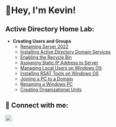 <h1>👋Hey, I'm Kevin!</h1>

<h2>Active Directory Home Lab:</h2>

- <b>Creating Users and Groups</b>
  - [Renaming Server 2022](https://github.com/Kevin-ex/Active-Directory-Home-Lab/blob/main/README.md)
  - [Installing Active Directory Domain Services](https://github.com/Kevin-ex/Active-Directory-Home-Lab/blob/main/README.md)
  - [Enabling the Recycle Bin](https://github.com/Kevin-ex/Active-Directory-Home-Lab-Enabling-the-Recycle-Bin/blob/main/README.md)
  - [Assigning Static IP Address to Server](https://github.com/Kevin-ex/Assigning-Static-IP-to-Windows-Server/blob/main/README.md)
  - [Managing Local Users on Windows OS](https://github.com/Kevin-ex/Enabling-the-Admin-Account-on-a-Windows-OS/blob/main/README.md)
  - [Installing RSAT Tools on Windows OS](https://github.com/Kevin-ex/How-to-Install-RSAT-Tools/blob/main/README.md)
  - [Joining a PC to a Domain](https://github.com/Kevin-ex/Joining-a-PC-to-a-Domain)
  - [Renaming a Windows PC](https://github.com/Kevin-ex/Renaming-a-PC/blob/main/README.md)
  - [Creating Organizational Units](https://github.com/Kevin-ex/Creating-Organizational-Units/blob/main/README.md)


<h2> 🤳 Connect with me:</h2>

[<img align="left" alt="JoshMadakor | LinkedIn" width="22px" src="https://cdn.jsdelivr.net/npm/simple-icons@v3/icons/linkedin.svg" />][linkedin]


[linkedin]: www.linkedin.com/in/kevinromero7327

<!--
**Kevin-ex/Kevin-ex** is a ✨ _special_ ✨ repository because its `README.md` (this file) appears on your GitHub profile.

Here are some ideas to get you started:

- 🔭 I’m currently working on ...
- 🌱 I’m currently learning ...
- 👯 I’m looking to collaborate on ...
- 🤔 I’m looking for help with ...
- 💬 Ask me about ...
- 📫 How to reach me: ...
- 😄 Pronouns: ...
- ⚡ Fun fact: ...
-->
